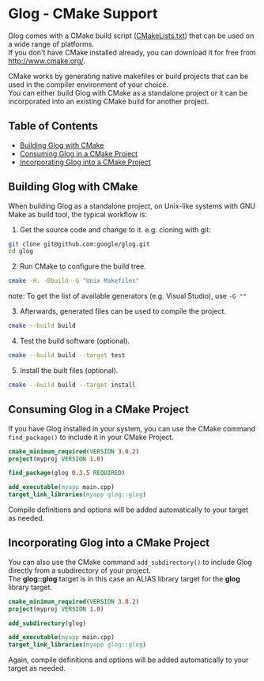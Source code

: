 # Glog - CMake Support

Glog comes with a CMake build script ([CMakeLists.txt](../CMakeLists.txt)) that can be used on a wide range of platforms.  
If you don't have CMake installed already, you can download it for free from <http://www.cmake.org/>.

CMake works by generating native makefiles or build projects that can be used in the compiler environment of your choice.  
You can either build Glog with CMake as a standalone project or it can be incorporated into an existing CMake build for another project.

## Table of Contents

- [Building Glog with CMake](#building-glog-with-cmake)
- [Consuming Glog in a CMake Project](#consuming-glog-in-a-cmake-project)
- [Incorporating Glog into a CMake Project](#incorporating-glog-into-a-cmake-project)

## Building Glog with CMake

When building Glog as a standalone project, on Unix-like systems with GNU Make as build tool, the typical workflow is:  

1. Get the source code and change to it.
e.g. cloning with git:
```bash
git clone git@github.com:google/glog.git
cd glog
```

2. Run CMake to configure the build tree.
```bash
cmake -H. -Bbuild -G "Unix Makefiles"
```
note: To get the list of available generators (e.g. Visual Studio), use `-G ""`

3. Afterwards, generated files can be used to compile the project.
```bash
cmake --build build
```

4. Test the build software (optional).
```bash
cmake --build build --target test
```

5. Install the built files (optional).
```bash
cmake --build build --target install
```

## Consuming Glog in a CMake Project

If you have Glog installed in your system, you can use the CMake command
`find_package()` to include it in your CMake Project.

```cmake
cmake_minimum_required(VERSION 3.0.2)
project(myproj VERSION 1.0)

find_package(glog 0.3.5 REQUIRED)

add_executable(myapp main.cpp)
target_link_libraries(myapp glog::glog)
```

Compile definitions and options will be added automatically to your target as
needed.

## Incorporating Glog into a CMake Project

You can also use the CMake command `add_subdirectory()` to include Glog directly from a subdirectory of your project.  
The **glog::glog** target is in this case an ALIAS library target for the **glog** library target. 

```cmake
cmake_minimum_required(VERSION 3.0.2)
project(myproj VERSION 1.0)

add_subdirectory(glog)

add_executable(myapp main.cpp)
target_link_libraries(myapp glog::glog)
```

Again, compile definitions and options will be added automatically to your target as
needed.
